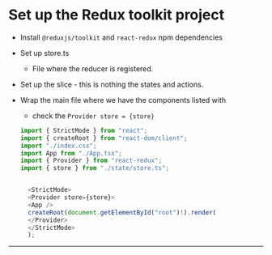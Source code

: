 # Set up the Redux toolkit project

- Install `@reduxjs/toolkit` and `react-redux` npm dependencies
- Set up store.ts
  - File where the reducer is registered.
- Set up the slice - this is nothing the states and actions.
- Wrap the main file where we have the components listed with

  - check the `Provider store = {store}`

  ```JavaScript
  import { StrictMode } from "react";
  import { createRoot } from "react-dom/client";
  import "./index.css";
  import App from "./App.tsx";
  import { Provider } from "react-redux";
  import { store } from "./state/store.ts";


    <StrictMode>
    <Provider store={store}>
    <App />
    createRoot(document.getElementById("root")!).render(
    </Provider>
    </StrictMode>
    );
  ```

---
